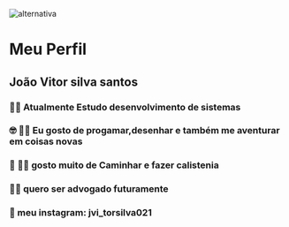 ![alternativa](https://i.pinimg.com/736x/0e/23/0b/0e230b20811713c9fa1ca00ac2c6d583.jpg)

# Meu Perfil

## João Vitor silva santos

### :technologist: Atualmente Estudo desenvolvimento de sistemas 

### :nerd_face: :artist: Eu gosto de progamar,desenhar e também me aventurar em coisas novas 

### :runner: :weight_lifting_man: gosto muito de Caminhar e fazer calistenia

### :judge: quero ser advogado futuramente

### :iphone:  meu instagram: jvi_torsilva021
